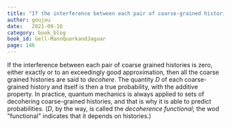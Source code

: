```yaml
---
title: "If the interference between each pair of coarse-grained histories is zero..."
author: goujou
date:   2021-09-16
category: book_blog
book_id: Gell-MannQuarkandJaguar
page: 146
---
```

If the interference between each pair of coarse grained histories is zero, either exactly or to an exceedingly good approximation, then all the coarse grained histories are said to *decohere*.
The quantity $D$ of each coarse-grained history and itself is then a true probability, with the additive property.
In practice, quantum mechanics is always applied to sets of decohering coarse-grained histories, and that is why it is able to predict probabilities.
($D$, by the way, is called the *decoherence functional*; the wod "functional" indicates that it depends on histories.)


